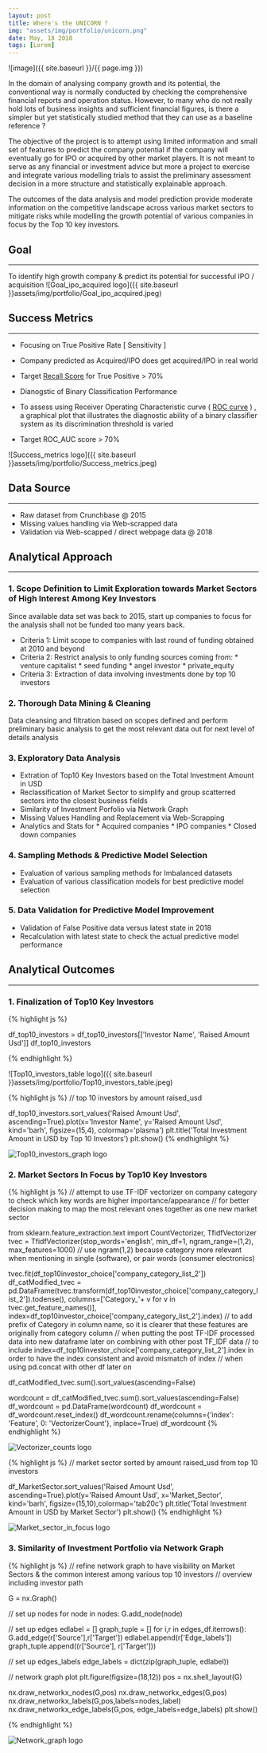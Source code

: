 ```yaml
---
layout: post
title: Where's the UNICORN ?
img: "assets/img/portfolio/unicorn.png"
date: May, 18 2018
tags: [Lorem]
---
```


![image]({{ site.baseurl }}/{{ page.img }})

In the domain of analysing company growth and its potential, the conventional way is normally conducted by checking the comprehensive financial reports and operation status. However, to many who do not really hold lots of business insights and sufficient financial figures, is there a simpler but yet statistically studied method that they can use as a baseline reference ?

The objective of the project is to attempt using limited information and small set of features to predict the company potential if the company will eventually go for IPO or acquired by other market players. It is not meant to serve as any financial or investment advice but more a project to exercise and integrate various modelling trials to assist the preliminary assessment decision in a more structure and statistically explainable approach.

The outcomes of the data analysis and model prediction provide moderate information on the competitive landscape across various market sectors to mitigate risks while modelling the growth potential of various companies in focus by the Top 10 key investors. 



## Goal
---

To identify high growth company & predict its potential for successful IPO / acquisition
![Goal_ipo_acquired logo]({{ site.baseurl }}assets/img/portfolio/Goal_ipo_acquired.jpeg)


<a id="success"></a>

## Success Metrics
---

* Focusing on True Positive Rate [ Sensitivity ] 
 * Company predicted as Acquired/IPO does get acquired/IPO in real world
 * Target [Recall Score](https://en.wikipedia.org/wiki/Precision_and_recall) for True Positive > 70%


* Dianogstic of Binary Classification Performance
 * To assess using Receiver Operating Characteristic curve ( [ROC curve](https://en.wikipedia.org/wiki/Receiver_operating_characteristic) ) , a graphical plot that illustrates the diagnostic ability of a binary classifier system as its discrimination threshold is varied
 * Target ROC_AUC score > 70%


![Success_metrics logo]({{ site.baseurl }}assets/img/portfolio/Success_metrics.jpeg)


<a id="data_source"></a>

## Data Source
---

* Raw dataset from Crunchbase @ 2015
* Missing values handling via Web-scrapped data 
* Validation via Web-scapped / direct webpage data @ 2018

<a id="analytical_approach"></a>

## Analytical Approach
---

### 1. Scope Definition to Limit Exploration towards Market Sectors of High Interest Among Key Investors
Since available data set was back to 2015, start up companies to focus for the analysis shall not be funded too many years back.
* Criteria 1: Limit scope to companies with last round of funding obtained at 2010 and beyond
* Criteria 2: Restrict analysis to only funding sources coming from:
              * venture capitalist
              * seed funding
              * angel investor
              * private_equity
* Criteria 3: Extraction of data involving investments done by top 10 investors

### 2. Thorough Data Mining & Cleaning
Data cleansing and filtration based on scopes defined and perform preliminary basic analysis to get the most relevant data out for next level of details analysis

### 3. Exploratory Data Analysis
* Extration of Top10 Key Investors based on the Total Investment Amount in USD
* Reclassification of Market Sector to simplify and group scatterred sectors into the closest business fields
* Similarity of Investment Porfolio via Network Graph
* Missing Values Handling and Replacement via Web-Scrapping
* Analytics and Stats for
              * Acquired companies
              * IPO companies
              * Closed down companies
                            
### 4. Sampling Methods & Predictive Model Selection
* Evaluation of various sampling methods for Imbalanced datasets
* Evaluation of various classification models for best predictive model selection

### 5. Data Validation for Predictive Model Improvement
* Validation of False Positive data versus latest state in 2018
* Recalculation with latest state to check the actual predictive model performance


<a id="analytical_approach"></a>

## Analytical Outcomes
---

### 1. Finalization of Top10 Key Investors

{% highlight js %}

df_top10_investors = df_top10_investors[['Investor Name', 'Raised Amount Usd']]
df_top10_investors

{% endhighlight %}

![Top10_investors_table logo]({{ site.baseurl }}assets/img/portfolio/Top10_investors_table.jpeg)


{% highlight js %}
// top 10 investors by amount raised_usd

df_top10_investors.sort_values('Raised Amount Usd', ascending=True).plot(x='Investor Name', y='Raised Amount Usd', kind='barh', figsize=(15,4), colormap='plasma')
plt.title('Total Investment Amount in USD by Top 10 Investors')
plt.show()
{% endhighlight %}

![Top10_investors_graph logo](Top10_investors_graph.jpeg)

### 2. Market Sectors In Focus by Top10 Key Investors


{% highlight js %}
// attempt to use TF-IDF vectorizer on company category to check which key words are higher importance/appearance
// for better decision making to map the most relevant ones together as one new market sector

from sklearn.feature_extraction.text import CountVectorizer, TfidfVectorizer
tvec = TfidfVectorizer(stop_words='english', min_df=1, ngram_range=(1,2), max_features=1000)
// use ngram(1,2) because category more relevant when mentioning in single (software), or pair words (consumer electronics) 

tvec.fit(df_top10investor_choice['company_category_list_2'])
df_catModified_tvec = pd.DataFrame(tvec.transform(df_top10investor_choice['company_category_list_2']).todense(), columns=['Category_'+ v for v in tvec.get_feature_names()], index=df_top10investor_choice['company_category_list_2'].index)
// to add prefix of Category in column name, so it is clearer that these features are originally from category column
// when putting the post TF-IDF processed data into new dataframe later on combining with other post TF_IDF data
// to include index=df_top10investor_choice['company_category_list_2'].index in order to have the index consistent and avoid mismatch of index
// when using pd.concat with other df later on

df_catModified_tvec.sum().sort_values(ascending=False)

wordcount = df_catModified_tvec.sum().sort_values(ascending=False)
df_wordcount = pd.DataFrame(wordcount)
df_wordcount = df_wordcount.reset_index()
df_wordcount.rename(columns={'index': 'Feature', 0: 'VectorizerCount'}, inplace=True)
df_wordcount
{% endhighlight %}

![Vectorizer_counts logo](Vectorizer_counts.jpeg)


{% highlight js %}
// market sector sorted by amount raised_usd from top 10 investors

df_MarketSector.sort_values('Raised Amount Usd', ascending=True).plot(y='Raised Amount Usd', x='Market_Sector', kind='barh', figsize=(15,10),colormap='tab20c')
plt.title('Total Investment Amount in USD by Market Sector')
plt.show()
{% endhighlight %}

![Market_sector_in_focus logo](Market_sector_in_focus.jpeg)

### 3. Similarity of Investment Portfolio via Network Graph


{% highlight js %}
// refine network graph to have visibility on Market Sectors & the common interest among various top 10 investors
// overview including investor path

G = nx.Graph()

// set up nodes
for node in nodes:
    G.add_node(node)

// set up edges
edlabel = []
graph_tuple = []
for i,r in edges_df.iterrows():
    G.add_edge(r['Source'],r['Target'])
    edlabel.append(r['Edge_labels'])
    graph_tuple.append((r['Source'], r['Target']))
    
// set up edges_labels
edge_labels = dict(zip(graph_tuple, edlabel))

// network graph plot
plt.figure(figsize=(18,12))
pos = nx.shell_layout(G)

nx.draw_networkx_nodes(G,pos)
nx.draw_networkx_edges(G,pos)
nx.draw_networkx_labels(G,pos,labels=nodes_label)
nx.draw_networkx_edge_labels(G,pos, edge_labels=edge_labels)
plt.show()

{% endhighlight %}

![Network_graph logo](Network_graph.jpeg)
